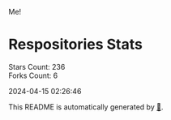 Me!

# Respositories Stats
Stars Count: 236  
Forks Count: 6

2024-04-15 02:26:46  

This README is automatically generated by [🐰](https://github.com/rnitta/rnitta).
